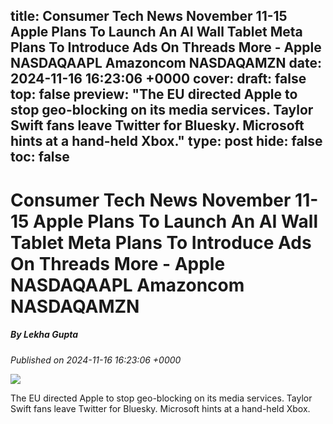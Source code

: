 title: Consumer Tech News November 11-15 Apple Plans To Launch An AI Wall Tablet Meta Plans To Introduce Ads On Threads More - Apple NASDAQAAPL Amazoncom NASDAQAMZN
date: 2024-11-16 16:23:06 +0000
cover: 
draft: false
top: false
preview: "The EU directed Apple to stop geo-blocking on its media services. Taylor Swift fans leave Twitter for Bluesky. Microsoft hints at a hand-held Xbox."
type: post
hide: false
toc: false
---

# Consumer Tech News November 11-15 Apple Plans To Launch An AI Wall Tablet Meta Plans To Introduce Ads On Threads More - Apple NASDAQAAPL Amazoncom NASDAQAMZN
##### By Lekha Gupta
_Published on 2024-11-16 16:23:06 +0000_

![](https://cdn.benzinga.com/files/images/story/2024/11/16/Apples-Next-Big-Bet--Think-Smaller--Says.jpeg?width=1200&height=800&fit=crop)

The EU directed Apple to stop geo-blocking on its media services. Taylor Swift fans leave Twitter for Bluesky. Microsoft hints at a hand-held Xbox.
